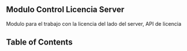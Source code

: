 ## Modulo Control Licencia Server

Modulo para el trabajo con la licencia del lado del server, API de licencia

## Table of Contents